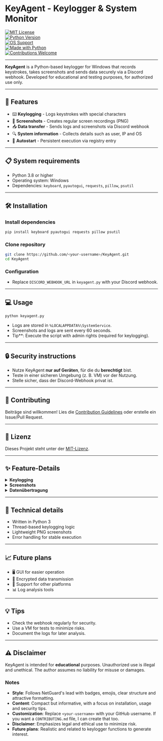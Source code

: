 # KeyAgent - Keylogger & System Monitor

[![MIT License](https://img.shields.io/badge/license-MIT-green.svg)](LICENSE)  
[![Python Version](https://img.shields.io/badge/python-3.8%2B-blue.svg)](https://www.python.org/downloads/)  
[![OS Support](https://img.shields.io/badge/platform-Windows-lightgrey.svg)](#)  
[![Made with Python](https://img.shields.io/badge/made%20with-Python-3776AB.svg)](#)  
[![Contributions Welcome](https://img.shields.io/badge/contributions-welcome-brightgreen.svg)](#)

---

**KeyAgent** is a Python-based keylogger for Windows that records keystrokes, takes screenshots and sends data securely via a Discord webhook. Developed for educational and testing purposes, for authorized use only.

---

## 🚀 Features

- ⌨️ **Keylogging** - Logs keystrokes with special characters  
- 📸 **Screenshots** - Creates regular screen recordings (PNG)  
- 📤 **Data transfer** - Sends logs and screenshots via Discord webhook  
- 🔍 **System information** - Collects details such as user, IP and OS  
- 🔄 **Autostart** - Persistent execution via registry entry  

---

## 📋 System requirements

- Python 3.8 or higher  
- Operating system: Windows  
- Dependencies: `keyboard`, `pyautogui`, `requests`, `pillow`, `psutil`  

---

## 🛠️ Installation

### Install dependencies

```bash
pip install keyboard pyautogui requests pillow psutil
```

### Clone repository

```bash
git clone https://github.com/<your-username>/KeyAgent.git
cd KeyAgent
```

### Configuration

- Replace `DISCORD_WEBHOOK_URL` in `keyagent.py` with your Discord webhook.

---

## 💻 Usage

```bash
python keyagent.py
```

- Logs are stored in `%LOCALAPPDATA%\SystemService`.  
- Screenshots and logs are sent every 60 seconds.  
- Tip**: Execute the script with admin rights (required for keylogging).

---

## 🔒 Security instructions

- Nutze KeyAgent **nur auf Geräten**, für die du **berechtigt** bist.  
- Teste in einer sicheren Umgebung (z. B. VM) vor der Nutzung.  
- Stelle sicher, dass der Discord-Webhook privat ist.  

---

## 🤝 Contributing

Beiträge sind willkommen! Lies die [Contribution Guidelines](CONTRIBUTING.md) oder erstelle ein Issue/Pull Request.

---

## 📝 Lizenz

Dieses Projekt steht unter der [MIT-Lizenz](LICENSE).

---

## ✨ Feature-Details

<details>
<summary><strong>Keylogging</strong></summary>

- Erkennt normale und Sonderzeichen (z. B. Enter, Backspace).  
- Speichert Logs in einer versteckten Datei.  

</details>

<details>
<summary><strong>Screenshots</strong></summary>

- Erstellt PNG-Bilder alle 5 Minuten.  
- Speichert in `%LOCALAPPDATA%\SystemService\screenshots`.  

</details>

<details>
<summary><strong>Datenübertragung</strong></summary>

- Teilt Logs in Chunks für Discord-Kompatibilität.  
- Deletes screenshots after successful upload.  

</details>

---

## 🔧 Technical details

- Written in Python 3  
- Thread-based keylogging logic  
- Lightweight PNG screenshots  
- Error handling for stable execution  

---

## 📈 Future plans

- 🖥️ GUI for easier operation  
- 🔐 Encrypted data transmission  
- 📡 Support for other platforms  
- 📊 Log analysis tools  

---

## 💡 Tips

- Check the webhook regularly for security.  
- Use a VM for tests to minimize risks.  
- Document the logs for later analysis.  

---

## ⚠️ Disclaimer

KeyAgent is intended for **educational** purposes. Unauthorized use is illegal and unethical. The author assumes no liability for misuse or damages.

### Notes
- **Style**: Follows NetGuard's lead with badges, emojis, clear structure and attractive formatting.
- **Content**: Compact but informative, with a focus on installation, usage and security tips.
- **Customization**: Replace `<your-username>` with your GitHub username. If you want a `CONTRIBUTING.md` file, I can create that too.
- **Disclaimer**: Emphasizes legal and ethical use to minimize risk.
- **Future plans**: Realistic and related to keylogger functions to generate interest.
